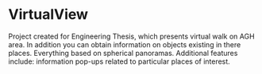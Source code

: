 # VirtualView

Project created for Engineering Thesis, which presents virtual walk on AGH area. In addition you can obtain information on objects existing in there places. Everything based on spherical panoramas. Additional features include: information pop-ups related to particular places of interest.
